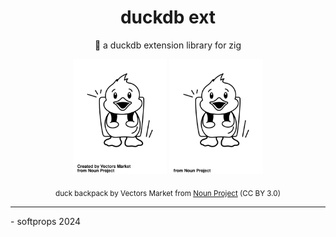 <h1 align="center"> duckdb ext </h1>

<p align="center">
🐥 a duckdb extension library for zig
</p>

<p align="center">
    <img width="150" src="assets/dark-duck.svg#gh-dark-mode-only"/>
    <img width="150" src="assets/light-duck.svg#gh-light-mode-only"/>
    <div align="center">
    <sub>
duck backpack by Vectors Market from <a href="https://thenounproject.com/browse/icons/term/duck-backpack/" target="_blank" title="duck backpack Icons">Noun Project</a> (CC BY 3.0)</sub>
    </div>
<p>

---

\- softprops 2024
